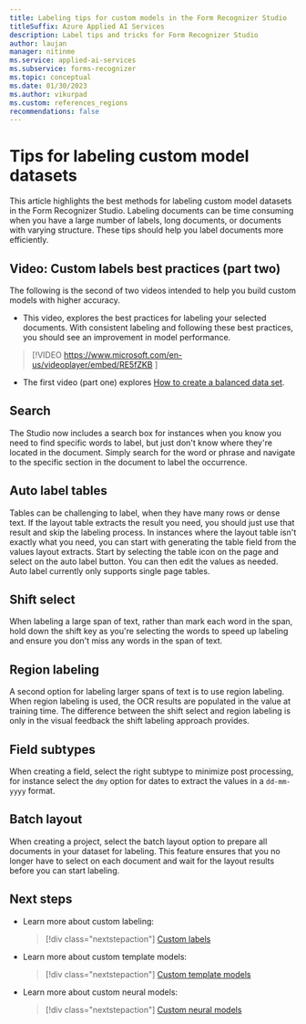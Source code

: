 ```yaml
---
title: Labeling tips for custom models in the Form Recognizer Studio
titleSuffix: Azure Applied AI Services
description: Label tips and tricks for Form Recognizer Studio
author: laujan
manager: nitinme
ms.service: applied-ai-services
ms.subservice: forms-recognizer
ms.topic: conceptual
ms.date: 01/30/2023
ms.author: vikurpad
ms.custom: references_regions
recommendations: false
---
```


# Tips for labeling custom model datasets

This article highlights the best methods for labeling custom model datasets in the Form Recognizer Studio. Labeling documents can be time consuming when you have a large number of labels, long documents, or documents with varying structure. These tips should help you label documents more efficiently.

## Video: Custom labels best practices (part two)

The following is the second of two videos intended to help you build custom
models with higher accuracy.

* This video, explores the best practices for labeling your selected documents. With consistent labeling and following these best practices, you
should see an improvement in model performance.

> [!VIDEO https://www.microsoft.com/en-us/videoplayer/embed/RE5fZKB ]

* The first video (part one) explores [How to create a balanced data set](concept-custom-label.md#video-custom-label-tips-and-pointers-part-one).

## Search

The Studio now includes a search box for instances when you know you need to find specific words to label, but just don't know where they're located in the document. Simply search for the word or phrase and navigate to the specific section in the document to label the occurrence.

## Auto label tables

Tables can be challenging to label, when they have many rows or dense text. If the layout table extracts the result you need, you should just use that result and skip the labeling process. In instances where the layout table isn't exactly what you need, you can start with generating the table field from the values layout extracts. Start by selecting the table icon on the page and select on the auto label button. You can then edit the values as needed. Auto label currently only supports single page tables.

## Shift select

When labeling a large span of text, rather than mark each word in the span, hold down the shift key as you're selecting the words to speed up labeling and ensure you don't miss any words in the span of text.

## Region labeling

A second option for labeling larger spans of text is to use region labeling. When region labeling is used, the OCR results are populated in the value at training time. The difference between the shift select and region labeling is only in the visual feedback the shift labeling approach provides.

## Field subtypes

When creating a field, select the right subtype to minimize post processing, for instance select the ```dmy``` option for dates to extract the values in a ```dd-mm-yyyy``` format.

## Batch layout

When creating a project, select the batch layout option to prepare all documents in your dataset for labeling. This feature ensures that you no longer have to select on each document and wait for the layout results before you can start labeling.

## Next steps

* Learn more about custom labeling:

  > [!div class="nextstepaction"]
  > [Custom labels](concept-custom-label.md)

* Learn more about custom template models:

  > [!div class="nextstepaction"]
  > [Custom template models](concept-custom-template.md )

* Learn more about custom neural models:

  > [!div class="nextstepaction"]
  > [Custom neural models](concept-custom-neural.md )
